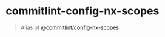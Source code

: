 # commitlint-config-nx-scopes

> Alias of [@commitlint/config-nx-scopes](https://www.npmjs.com/package/@commitlint/config-nx-scopes)
